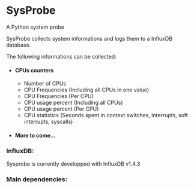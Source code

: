 # SysProbe

A Python system probe

SysProbe collects system informations and logs them to a InfluxDB database.

The following informations can be collected:

- #### CPUs counters

    - Number of CPUs
    - CPU Frequencies (Including all CPUs in one value)
    - CPU Frequencies (Per CPU) 
    - CPU usage percent (Including all CPUs)
    - CPU usage percent (Per CPU)
    - CPU statistics (Seconds spent in context switches, interrupts, soft interrupts, syscalls)

- #### More to come...

### InfluxDB:

Sysprobe is currently developped with InfluxDB v1.4.3

### Main dependencies: